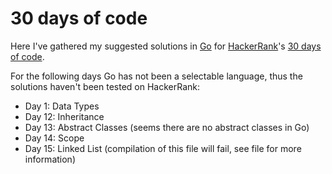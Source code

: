 # 30 days of code

Here I've gathered my suggested solutions in [Go](https://golang.org/) for [HackerRank](https://www.hackerrank.com/)'s [30 days of code](https://www.hackerrank.com/domains/tutorials/30-days-of-code).

For the following days Go has not been a selectable language, thus the solutions haven't been tested on HackerRank:

* Day 1: Data Types
* Day 12: Inheritance
* Day 13: Abstract Classes (seems there are no abstract classes in Go)
* Day 14: Scope
* Day 15: Linked List (compilation of this file will fail, see file for more information)
